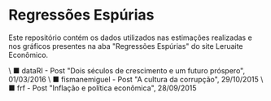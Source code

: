 # Regressões Espúrias
Este repositório contém os dados utilizados nas estimações realizadas e nos gráficos presentes na aba "Regressões Espúrias" do site Leruaite Econômico. 

\\ ■ dataRI - Post "Dois séculos de crescimento e um futuro próspero", 01/03/2016
\\ ■ fismanemiguel - Post "A cultura da corrupção", 29/10/2015
\\ ■ frf - Post "Inflação e política econômica", 28/09/2015
